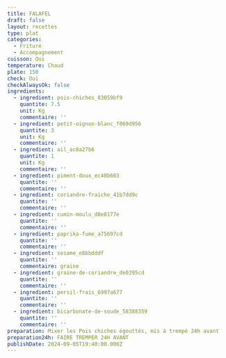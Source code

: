 ```yaml
---
title: FALAFEL
draft: false
layout: recettes
type: plat
categories:
  - Friture
  - Accompagnement
cuisson: Oui
temperature: Chaud
plate: 150
check: Oui
checkAlwaysOk: false
ingredients:
  - ingredient: pois-chiches_83059bf9
    quantite: 7.5
    unit: Kg
    commentaire: ''
  - ingredient: petit-oignon-blanc_f069d956
    quantite: 3
    unit: Kg
    commentaire: ''
  - ingredient: ail_ac8a27b6
    quantite: 1
    unit: Kg
    commentaire: ''
  - ingredient: piment-doux_ec40b603
    quantite: ''
    commentaire: ''
  - ingredient: coriandre-fraiche_41b7dd9c
    quantite: ''
    commentaire: ''
  - ingredient: cumin-moulu_d8e8177e
    quantite: ''
    commentaire: ''
  - ingredient: paprika-fume_a75697cd
    quantite: ''
    commentaire: ''
  - ingredient: sesame_e8bbdddf
    quantite: ''
    commentaire: graine
  - ingredient: graine-de-coriandre_de0395cd
    quantite: ''
    commentaire: ''
  - ingredient: persil-frais_6997a677
    quantite: ''
    commentaire: ''
  - ingredient: bicarbonate-de-soude_58388359
    quantite: ''
    commentaire: ''
preparation: Mixer les Pois chiches égouttés, mis à trempé 24h avant
preparation24h: FAIRE TREMPER 24H AVANT
publishDate: 2024-09-05T19:40:00.000Z
---
```

